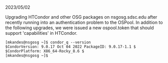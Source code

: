 2023/05/02

Upgrading HTCondor and other OSG packages on nsgosg.sdsc.edu after recently running into an authentication problem to the OSPool. In addition to the following upgrades, we were issued a new ospool.token that should support 'capabilities' in HTCondor.

```
[mkandes@nsgosg ~]$ condor_q --version
$CondorVersion: 9.0.17 Oct 04 2022 PackageID: 9.0.17-1.1 $
$CondorPlatform: X86_64-Rocky_8.6 $
[mkandes@nsgosg ~]$
```
